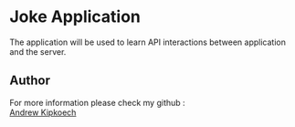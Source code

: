 # Joke Application

The application will be used to learn API interactions between application and the server.

## Author

For more information please check my github :<br>
[Andrew Kipkoech](https://github.com/Cyborg1999)
